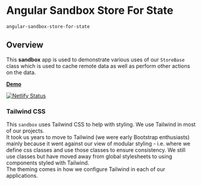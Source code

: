 # Angular Sandbox Store For State
`angular-sandbox-store-for-state`

## Overview

This **sandbox** app is used to demonstrate various uses of 
our `StoreBase` class which is used to cache remote data
as well as perform other actions on the data.

**[Demo](https://hallpass-sandbox-angular-store-demo.netlify.app/)**

[![Netlify Status](https://api.netlify.com/api/v1/badges/21ba62b6-43a5-4ede-981e-e166155f3def/deploy-status)](https://app.netlify.com/sites/hallpass-sandbox-angular-store-demo/deploys)

### Tailwind CSS
This `sandbox` uses Tailwind CSS to help with styling.  We use Tailwind in most of our projects.  
It took us years to move to Tailwind (we were early Bootstrap enthusiasts) mainly because it 
went against our view of modular styling - i.e. where we define css classes and use those classes to ensure consistency. 
We still use classes but have moved away from global stylesheets to using components styled with Tailwind.  
The theming comes in how we configure Tailwind in each of our applications.  